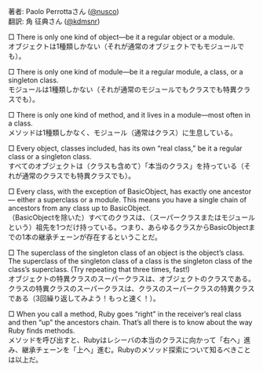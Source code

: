 著者: Paolo Perrottaさん ([@nusco](https://twitter.com/nusco))  
翻訳: 角 征典さん ([@kdmsnr](https://twitter.com/kdmsnr))

□ There is only one kind of object—be it a regular object or a module.  
オブジェクトは1種類しかない（それが通常のオブジェクトでもモジュールでも）。

□ There is only one kind of module—be it a regular module, a class, or a singleton class.  
モジュールは1種類しかない（それが通常のモジュールでもクラスでも特異クラスでも）。

□ There is only one kind of method, and it lives in a module—most often in a class.  
メソッドは1種類しかなく、モジュール（通常はクラス）に生息している。

□ Every object, classes included, has its own “real class,” be it a regular class or a singleton class.  
すべてのオブジェクトは（クラスも含めて）「本当のクラス」を持っている（それが通常のクラスでも特異クラスでも）。

□ Every class, with the exception of BasicObject, has exactly one ancestor— either a superclass or a module. This means you have a single chain of ancestors from any class up to BasicObject.  
（BasicObjectを除いた）すべてのクラスは、（スーパークラスまたはモジュールという）祖先を1つだけ持っている。つまり、あらゆるクラスからBasicObjectまでの1本の継承チェーンが存在するということだ。

□ The superclass of the singleton class of an object is the object’s class. The superclass of the singleton class of a class is the singleton class of the class’s superclass. (Try repeating that three times, fast!)  
オブジェクトの特異クラスのスーパークラスは、オブジェクトのクラスである。クラスの特異クラスのスーパークラスは、クラスのスーパークラスの特異クラスである（3回繰り返してみよう！もっと速く！）。

□ When you call a method, Ruby goes “right” in the receiver’s real class and then “up” the ancestors chain. That’s all there is to know about the way Ruby finds methods.  
メソッドを呼び出すと、Rubyはレシーバの本当のクラスに向かって「右へ」進み、継承チェーンを「上へ」進む。Rubyのメソッド探索について知るべきことは以上だ。
